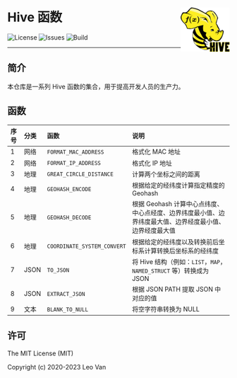 # Hive 函数 <img src="docs/images/hive-functions-icon.png" align="right" alt="logo" height="100" style="border: none; float: right;">

![License](https://img.shields.io/github/license/leovan/hive-functions.svg)
![Issues](https://img.shields.io/github/issues/leovan/hive-functions.svg)
![Build](https://img.shields.io/travis/com/leovan/hive-functions.svg)

---

## 简介

本仓库是一系列 Hive 函数的集合，用于提高开发人员的生产力。

## 函数

| 序号 | 分类 | 函数                        | 说明                                                         |
| :--- | :--- | :-------------------------- | :----------------------------------------------------------- |
| 1    | 网络 | `FORMAT_MAC_ADDRESS`        | 格式化 MAC 地址                                              |
| 2    | 网络 | `FORMAT_IP_ADDRESS`         | 格式化 IP 地址                                               |
| 3    | 地理 | `GREAT_CIRCLE_DISTANCE`     | 计算两个坐标之间的距离                                       |
| 4    | 地理 | `GEOHASH_ENCODE`            | 根据给定的经纬度计算指定精度的 Geohash                       |
| 5    | 地理 | `GEOHASH_DECODE`            | 根据 Geohash 计算中心点纬度、中心点经度、边界纬度最小值、边界纬度最大值、边界经度最小值、边界经度最大值 |
| 6    | 地理 | `COORDINATE_SYSTEM_CONVERT` | 根据给定的经纬度以及转换前后坐标系计算转换后坐标系的经纬度   |
| 7    | JSON | `TO_JSON`                   | 将 Hive 结构（例如：`LIST`，`MAP`，`NAMED_STRUCT` 等）转换成为 JSON |
| 8    | JSON | `EXTRACT_JSON`              | 根据 JSON PATH 提取 JSON 中对应的值                          |
| 9    | 文本 | `BLANK_TO_NULL`             | 将空字符串转换为 NULL                                        |

## 许可

The MIT License (MIT)

Copyright (c) 2020-2023 Leo Van
